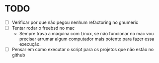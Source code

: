 # TODO

- [ ] Verificar por que não pegou nenhum refactoring no gnumeric
- [ ] Tentar rodar o freebsd no mac
	- Sempre trava a máquina com Linux, se não funcionar no mac vou precisar arrumar algum computador mais potente para fazer essa execução.
- [ ] Pensar em como executar o script para os projetos que não estão no github
